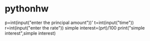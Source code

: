 # pythonhw
p=int(input("enter the principal amount"))'
t=int(input("time"))
r=int(input("enter the rate"))
simple interest=(p*r*t)/100
print("simple interest",simple interest)
